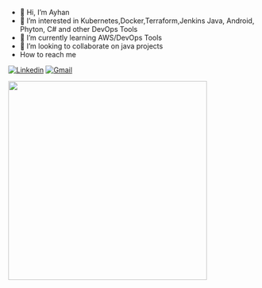 - 👋 Hi, I’m Ayhan
- 👀 I’m interested in Kubernetes,Docker,Terraform,Jenkins Java, Android, Phyton, C# and other DevOps Tools
- 🌱 I’m currently learning AWS/DevOps Tools
- 💞️ I’m looking to collaborate on java projects
-  How to reach me   

<!---
abbabe/abbabe is a ✨ special ✨ repository because its `README.md` (this file) appears on your GitHub profile.
You can click the Preview link to take a look at your changes.
--->

[![Linkedin](https://img.shields.io/badge/LinkedIn-0077B5?style=for-the-badge&logo=linkedin&logoColor=white)](https://www.linkedin.com/in/abbabe) [![Gmail](https://img.shields.io/badge/Gmail-D14836?style=for-the-badge&logo=gmail&logoColor=white)](dagistan18@gmail.com )



<img src="https://github-readme-stats.vercel.app/api?username=abbabe&show_icons=true&theme=ADD_THEME_HERE" width="400">


